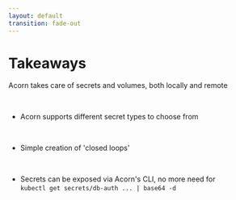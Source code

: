 ```yaml
---
layout: default
transition: fade-out
---
```


# Takeaways

Acorn takes care of secrets and volumes, both locally and remote

<br />

- Acorn supports different secret types to choose from

<br />

- Simple creation of 'closed loops'

<br />

- Secrets can be exposed via Acorn's CLI, no more need for <br/>`kubectl get secrets/db-auth ... | base64 -d`
